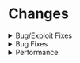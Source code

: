 # Changes

<details>
  <summary>Bug/Exploit Fixes</summary>

## Bug Fixes
- **Resource Pack Exploit** - Fix directory traversal exploit.
- **Fix Demo Troll** - Ignore demo screen requests from servers.
- **Fix Rain Strength** - Fix crashes/lag from high values and color changes from negative values.
- **Fix Alex Arm** - Fix Alex's items rendering in the wrong position.
- **Void Box Rendering**
</details>

<details>
  <summary>Bug Fixes</summary>

## Improvements
- **Modern Key Handling** - Backport modern key handling from newer versions.
- **Better F3** - F3 now looks more like 1.7 and slightly less cluttered.
- **Language Selection** - Language selection now only reloads the language.
- **Case Insensitive Commands**
- **1.7 Potion Positioning** - Don't offset inventory when potion effects are active.
</details>

<details>
  <summary>Performance</summary>

## Misc
- **Removed Timer Thread Fix** - Removes timer fix for older java versions.
- **Removed Reflectors** - Removed unneeded forge reflector junk.
- **Removed Profiler**
- **Removed Demo** - User must own the game or play on a cracked servers.
- **Removed Twitch Integration**
- **Removed Realms Integration**
- **Removed Touchscreen Support**
- **Removed Snooper/Telemetry**
- **Removed Anaglyph**
</details>
